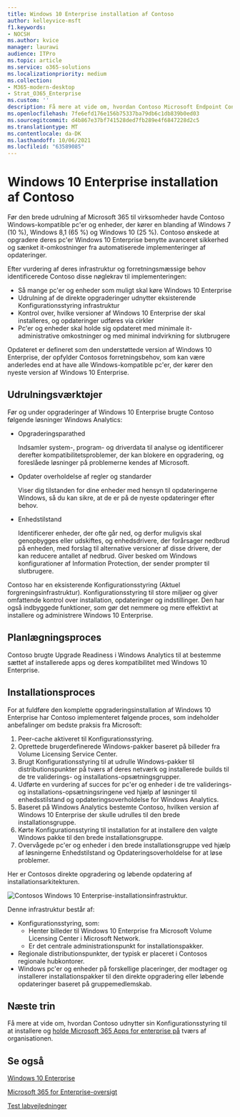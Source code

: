```yaml
---
title: Windows 10 Enterprise installation af Contoso
author: kelleyvice-msft
f1.keywords:
- NOCSH
ms.author: kvice
manager: laurawi
audience: ITPro
ms.topic: article
ms.service: o365-solutions
ms.localizationpriority: medium
ms.collection:
- M365-modern-desktop
- Strat_O365_Enterprise
ms.custom: ''
description: Få mere at vide om, hvordan Contoso Microsoft Endpoint Configuration Manager brugt til at installere opgraderinger på stedet til Windows 10 Enterprise.
ms.openlocfilehash: 7fe6efd176e156b75337ba79db6c1db839b0ed03
ms.sourcegitcommit: d4b867e37bf741528ded7fb289e4f6847228d2c5
ms.translationtype: MT
ms.contentlocale: da-DK
ms.lasthandoff: 10/06/2021
ms.locfileid: "63589085"
---
```

# <a name="windows-10-enterprise-deployment-for-contoso"></a>Windows 10 Enterprise installation af Contoso

Før den brede udrulning af Microsoft 365 til virksomheder havde Contoso Windows-kompatible pc'er og enheder, der kører en blanding af Windows 7 (10 %), Windows 8,1 (65 %) og Windows 10 (25 %). Contoso ønskede at opgradere deres pc'er Windows 10 Enterprise benytte avanceret sikkerhed og sænket it-omkostninger fra automatiserede implementeringer af opdateringer. 

Efter vurdering af deres infrastruktur og forretningsmæssige behov identificerede Contoso disse nøglekrav til implementeringen:

- Så mange pc'er og enheder som muligt skal køre Windows 10 Enterprise
- Udrulning af de direkte opgraderinger udnytter eksisterende Konfigurationsstyring infrastruktur
- Kontrol over, hvilke versioner af Windows 10 Enterprise der skal installeres, og opdateringer udføres via cirkler
- Pc'er og enheder skal holde sig opdateret med minimale it-administrative omkostninger og med minimal indvirkning for slutbrugere

Opdateret er defineret som den understøttede version af Windows 10 Enterprise, der opfylder Contosos forretningsbehov, som kan være anderledes end at have alle Windows-kompatible pc'er, der kører den nyeste version af Windows 10 Enterprise.

## <a name="deployment-tools"></a>Udrulningsværktøjer

Før og under opgraderinger af Windows 10 Enterprise brugte Contoso følgende løsninger Windows Analytics:

- Opgraderingsparathed  

  Indsamler system-, program- og driverdata til analyse og identificerer derefter kompatibilitetsproblemer, der kan blokere en opgradering, og foreslåede løsninger på problemerne kendes af Microsoft.

- Opdater overholdelse af regler og standarder  

  Viser dig tilstanden for dine enheder med hensyn til opdateringerne Windows, så du kan sikre, at de er på de nyeste opdateringer efter behov.

- Enhedstilstand  

  Identificerer enheder, der ofte går ned, og derfor muligvis skal genopbygges eller udskiftes, og enhedsdrivere, der forårsager nedbrud på enheden, med forslag til alternative versioner af disse drivere, der kan reducere antallet af nedbrud. Giver besked om Windows konfigurationer af Information Protection, der sender prompter til slutbrugere.
 
Contoso har en eksisterende Konfigurationsstyring (Aktuel forgreningsinfrastruktur). Konfigurationsstyring til store miljøer og giver omfattende kontrol over installation, opdateringer og indstillinger. Den har også indbyggede funktioner, som gør det nemmere og mere effektivt at installere og administrere Windows 10 Enterprise.

## <a name="planning-process"></a>Planlægningsproces

Contoso brugte Upgrade Readiness i Windows Analytics til at bestemme sættet af installerede apps og deres kompatibilitet med Windows 10 Enterprise.

## <a name="deployment-process"></a>Installationsproces

For at fuldføre den komplette opgraderingsinstallation af Windows 10 Enterprise har Contoso implementeret følgende proces, som indeholder anbefalinger om bedste praksis fra Microsoft:

1. Peer-cache aktiveret til Konfigurationsstyring.
2. Oprettede brugerdefinerede Windows-pakker baseret på billeder fra Volume Licensing Service Center.
3. Brugt Konfigurationsstyring til at udrulle Windows-pakker til distributionspunkter på tværs af deres netværk og installerede builds til de tre validerings- og installations-opsætningsgrupper.
4. Udførte en vurdering af succes for pc'er og enheder i de tre validerings- og installations-opsætningsringene ved hjælp af løsninger til enhedsstilstand og opdateringsoverholdelse for Windows Analytics.
5. Baseret på Windows Analytics bestemte Contoso, hvilken version af Windows 10 Enterprise der skulle udrulles til den brede installationsgruppe.
6. Kørte Konfigurationsstyring til installation for at installere den valgte Windows pakke til den brede installationsgruppe.
7. Overvågede pc'er og enheder i den brede installationsgruppe ved hjælp af løsningerne Enhedstilstand og Opdateringsoverholdelse for at løse problemer.

Her er Contosos direkte opgradering og løbende opdatering af installationsarkitekturen.

![Contosos Windows 10 Enterprise-installationsinfrastruktur.](../media/contoso-win10/contoso-win10-fig1.png)

Denne infrastruktur består af:

- Konfigurationsstyring, som:
  - Henter billeder til Windows 10 Enterprise fra Microsoft Volume Licensing Center i Microsoft Network.
  - Er det centrale administrationspunkt for installationspakker.
- Regionale distributionspunkter, der typisk er placeret i Contosos regionale hubkontorer.
- Windows pc'er og enheder på forskellige placeringer, der modtager og installerer installationspakker til den direkte opgradering eller løbende opdateringer baseret på gruppemedlemskab.

## <a name="next-step"></a>Næste trin

Få mere at vide om, hvordan Contoso udnytter sin Konfigurationsstyring til at installere og [holde Microsoft 365 Apps for enterprise på](contoso-o365pp.md) tværs af organisationen. 

## <a name="see-also"></a>Se også

[Windows 10 Enterprise](/windows/deployment/)

[Microsoft 365 for Enterprise-oversigt](microsoft-365-overview.md)

[Test labvejledninger](m365-enterprise-test-lab-guides.md)
